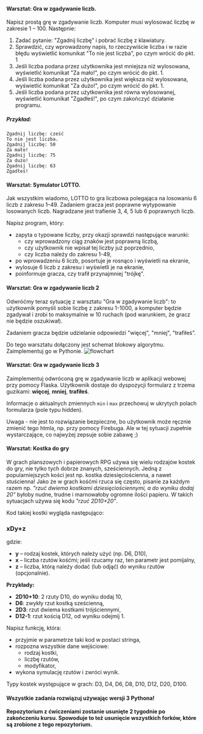 #### Warsztat: Gra w zgadywanie liczb.

Napisz prostą grę w zgadywanie liczb. Komputer musi wylosować liczbę w zakresie 1 &ndash; 100. Następnie:

1. Zadać pytanie: "Zgadnij liczbę" i pobrać liczbę z klawiatury.
2. Sprawdzić, czy wprowadzony napis, to rzeczywiście liczba i w razie błędu wyświetlić komunikat "To nie jest liczba", po czym wrócić do pkt. 1
3. Jeśli liczba podana przez użytkownika jest mniejsza niż wylosowana, wyświetlić komunikat "Za mało!", po czym wrócić do pkt. 1.
4. Jeśli liczba podana przez użytkownika jest większa niż wylosowana, wyświetlić komunikat "Za dużo!", po czym wrócić do pkt. 1.
5. Jeśli liczba podana przez użytkownika jest równa wylosowanej, wyświetlić komunikat "Zgadłeś!", po czym zakończyć działanie programu.

##### Przykład:
```
Zgadnij liczbę: cześć
To nie jest liczba.
Zgadnij liczbę: 50
Za mało!
Zgadnij liczbę: 75
Za dużo!
Zgadnij liczbę: 63
Zgadłeś!
```

#### Warsztat: Symulator LOTTO.

Jak wszystkim wiadomo, LOTTO to gra liczbowa polegająca na losowaniu 6 liczb z zakresu 1&ndash;49. Zadaniem gracza jest poprawne wytypowanie losowanych liczb. Nagradzane jest trafienie 3, 4, 5 lub 6 poprawnych liczb.

Napisz program, który:

* zapyta o typowane liczby, przy okazji sprawdzi następujące warunki:
    * czy wprowadzony ciąg znaków jest poprawną liczbą,
    * czy użytkownik nie wpisał tej liczby już poprzednio,
    * czy liczba należy do zakresu 1-49,
* po wprowadzeniu 6 liczb, posortuje je rosnąco i wyświetli na ekranie,
* wylosuje 6 liczb z zakresu i wyświetli je na ekranie,
* poinformuje gracza, czy trafił przynajmniej "trójkę".

#### Warsztat: Gra w zgadywanie liczb 2 

Odwróćmy teraz sytuację z warsztatu "Gra w zgadywanie liczb": to użytkownik pomyśli sobie liczbę z zakresu 1-1000, a komputer będzie zgadywał i zrobi to maksymalnie w 10 ruchach (pod warunkiem, że gracz nie będzie oszukiwał). 

Zadaniem gracza będzie udzielanie odpowiedzi "więcej", "mniej", "trafiłeś".

Do tego warsztatu dołączony jest schemat blokowy algorytmu. Zaimplementuj go w Pythonie.
![flowchart](img/flowchart.png)


#### Warsztat: Gra w zgadywanie liczb 3

Zaimplementuj odwróconą grę w zgadywanie liczb w aplikacji webowej przy pomocy Flaska.
Użytkownik dostaje do dyspozycji formularz z trzema guzikami: **więcej**, **mniej**, **trafiłeś**. 

Informacje o aktualnych zmiennych `min` i `max` przechowuj w ukrytych polach formularza (pole typu hidden).

Uwaga - nie jest to rozwiązanie bezpieczne, bo użytkownik może ręcznie zmienić tego htmla, np. przy pomocy Firebuga. Ale w tej sytuacji zupełnie wystarczające, co najwyżej zepsuje sobie zabawę ;)



#### Warsztat: Kostka do gry

W grach planszowych i papierowych RPG używa się wielu rodzajów kostek do gry, nie tylko tych dobrze znanych, sześciennych. Jedną z popularniejszych kości jest np. kostka dziesięciościenna, a nawet stuścienna! Jako że w grach kośćmi rzuca się często, pisanie za każdym razem np. _"rzuć dwiema kostkami dziesięciościennymi, a do wyniku dodaj 20"_ byłoby nudne, trudne i marnowałoby ogromne ilości papieru. W takich sytuacjach używa się kodu _"rzuć 2D10+20"_. 

Kod takiej kostki wygląda następująco:

### xDy+z

gdzie:
* __y__ &ndash; rodzaj kostek, których należy użyć (np. D6, D10),
* __x__ &ndash; liczba rzutów kośćmi; jeśli rzucamy raz, ten parametr jest pomijalny,
* __z__ &ndash; liczba, którą należy dodać (lub odjąć) do wyniku rzutów (opcjonalnie).

__Przykłady:__

* __2D10+10__: 2 rzuty D10, do wyniku dodaj 10,
* __D6__: zwykły rzut kostką sześcienną,
* __2D3__: rzut dwiema kostkami trójściennymi,
* __D12-1__: rzut kością D12, od wyniku odejmij 1.

Napisz funkcję, która:

* przyjmie w parametrze taki kod w postaci stringa, 
* rozpozna wszystkie dane wejściowe:
    * rodzaj kostki,
    * liczbę rzutów,
    * modyfikator,
* wykona symulację rzutów i zwróci wynik.

Typy kostek występujące w grach: D3, D4, D6, D8, D10, D12, D20, D100.   


#### Wszystkie zadania rozwiązuj używając wersji 3 Pythona!


**Repozytorium z ćwiczeniami zostanie usunięte 2 tygodnie po zakończeniu kursu. Spowoduje to też usunięcie wszystkich forków, które są zrobione z tego repozytorium.**
